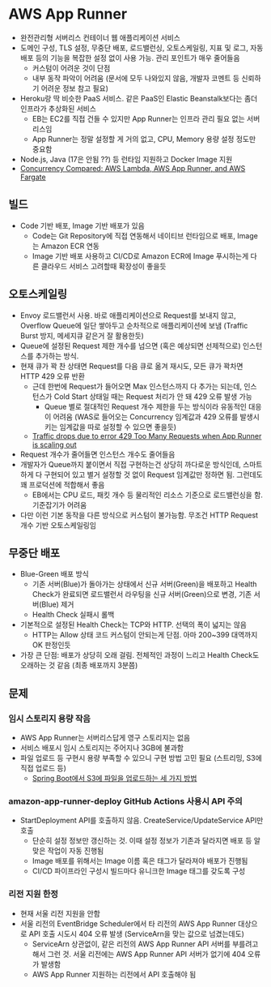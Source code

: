# AWS App Runner

- 완전관리형 서버리스 컨테이너 웹 애플리케이션 서비스
- 도메인 구성, TLS 설정, 무중단 배포, 로드밸런싱, 오토스케일링, 지표 및 로그, 자동배포 등의 기능을 복잡한 설정 없이 사용 가능. 관리 포인트가 매우 줄어들음
  - 커스텀이 어려운 것이 단점
  - 내부 동작 파악이 어려움 (문서에 모두 나와있지 않음, 개발자 코멘트 등 신뢰하기 어려운 정보 참고 필요)
- Heroku랑 딱 비슷한 PaaS 서비스. 같은 PaaS인 Elastic Beanstalk보다는 좀더 인프라가 추상화된 서비스
  - EB는 EC2를 직접 건들 수 있지만 App Runner는 인프라 관리 필요 없는 서버리스임
  - App Runner는 정말 설정할 게 거의 없고, CPU, Memory 용량 설정 정도만 중요함
- Node.js, Java (17은 안됨 ??) 등 런타임 지원하고 Docker Image 지원
- [Concurrency Compared: AWS Lambda, AWS App Runner, and AWS Fargate](https://nathanpeck.com/concurrency-compared-lambda-fargate-app-runner/)

## 빌드

- Code 기반 배포, Image 기반 배포가 있음
  - Code는 Git Repository에 직접 연동해서 네이티브 런타임으로 배포, Image는 Amazon ECR 연동
  - Image 기반 배포 사용하고 CI/CD로 Amazon ECR에 Image 푸시하는게 다른 클라우드 서비스 고려할때 확장성이 좋을듯

## 오토스케일링

- Envoy 로드밸런서 사용. 바로 애플리케이션으로 Request를 보내지 않고, Overflow Queue에 일단 쌓아두고 순차적으로 애플리케이션에 보냄 (Traffic Burst 방지, 메세지큐 같은거 잘 활용한듯)
- Queue에 설정된 Request 제한 개수를 넘으면 (혹은 예상되면 선제적으로) 인스턴스를 추가하는 방식.
- 현재 큐가 꽉 찬 상태면 Request를 다음 큐로 옮겨 재시도, 모든 큐가 꽉차면 HTTP 429 오류 반환
  - 근데 한번에 Request가 들어오면 Max 인스턴스까지 다 추가는 되는데, 인스턴스가 Cold Start 상태일 때는 Request 처리가 안 돼 429 오류 발생 가능
    - Queue 별로 절대적인 Request 개수 제한을 두는 방식이라 유동적인 대응이 어려움 (WAS로 들어오는 Concurrency 임계값과 429 오류를 발생시키는 임계값을 따로 설정할 수 있으면 좋을듯)
  - [Traffic drops due to error 429 Too Many Requests when App Runner is scaling out](https://github.com/aws/apprunner-roadmap/issues/224)
- Request 개수가 줄어들면 인스턴스 개수도 줄어들음
- 개발자가 Queue까지 붙이면서 직접 구현하는건 상당히 까다로운 방식인데, 스마트하게 다 구현되어 있고 별거 설정할 것 없이 Request 임계값만 정하면 됨. 그런데도 꽤 프로덕션에 적합해서 좋음
  - EB에서는 CPU 로드, 패킷 개수 등 물리적인 리소스 기준으로 로드밸런싱을 함. 기준잡기가 어려움
- 다만 이런 기본 동작을 다른 방식으로 커스텀이 불가능함. 무조건 HTTP Request 개수 기반 오토스케일링임


## 무중단 배포

- Blue-Green 배포 방식
  - 기존 서버(Blue)가 돌아가는 상태에서 신규 서버(Green)을 배포하고 Health Check가 완료되면 로드밸런서 라우팅을 신규 서버(Green)으로 변경, 기존 서버(Blue) 제거
  - Health Check 실패시 롤백
- 기본적으로 설정된 Health Check는 TCP와 HTTP. 선택의 폭이 넓지는 않음
  - HTTP는 Allow 상태 코드 커스텀이 안되는게 단점. 아마 200~399 대역까지 OK 판정인듯
- 가장 큰 단점: 배포가 상당히 오래 걸림. 전체적인 과정이 느리고 Health Check도 오래하는 것 같음 (최종 배포까지 3분쯤)

## 문제

### 임시 스토리지 용량 작음
- AWS App Runner는 서버리스답게 영구 스토리지는 없음
- 서비스 배포시 임시 스토리지는 주어지나 3GB에 불과함
- 파일 업로드 등 구현시 용량 부족할 수 있으니 구현 방법 고민 필요 (스트리밍, S3에 직접 업로드 등)
  - [Spring Boot에서 S3에 파일을 업로드하는 세 가지 방법](https://techblog.woowahan.com/11392/)

### amazon-app-runner-deploy GitHub Actions 사용시 API 주의
- StartDeployment API를 호출하지 않음. CreateService/UpdateService API만 호출
  - 단순히 설정 정보만 갱신하는 것. 이때 설정 정보가 기존과 달라지면 배포 등 알맞은 작업이 자동 진행됨
  - Image 배포를 위해서는 Image 이름 혹은 태그가 달라져야 배포가 진행됨
  - CI/CD 파이프라인 구성시 빌드마다 유니크한 Image 태그를 갖도록 구성

### 리전 지원 한정
- 현재 서울 리전 지원을 안함
- 서울 리전의 EventBridge Scheduler에서 타 리전의 AWS App Runner 대상으로 API 호출 시도시 404 오류 발생 (ServiceArn을 맞는 값으로 넘겼는데도)
  - ServiceArn 상관없이, 같은 리전의 AWS App Runner API 서버를 부를려고 해서 그런 것. 서울 리전에는 AWS App Runner API 서버가 없기에 404 오류가 발생함
  - AWS App Runner 지원하는 리전에서 API 호출해야 됨
